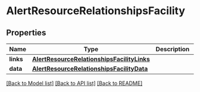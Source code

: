 # AlertResourceRelationshipsFacility

## Properties
Name | Type | Description | Notes
------------ | ------------- | ------------- | -------------
**links** | [**AlertResourceRelationshipsFacilityLinks**](AlertResourceRelationshipsFacilityLinks.md) |  | [optional] 
**data** | [**AlertResourceRelationshipsFacilityData**](AlertResourceRelationshipsFacilityData.md) |  | [optional] 

[[Back to Model list]](../README.md#documentation-for-models) [[Back to API list]](../README.md#documentation-for-api-endpoints) [[Back to README]](../README.md)


